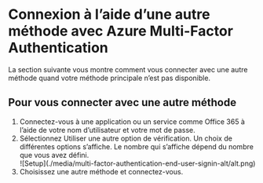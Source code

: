 <properties 
	pageTitle="Connexion à l’aide d’une autre méthode avec Azure Multi-Factor Authentication"
	description="Cette page décrit comment un utilisateur peut se connecter à l’aide d’une autre méthode avec Azure MFA."
	services="multi-factor-authentication"
	documentationCenter=""
	authors="kgremban"
	manager="femilao"
	editor="curtland"/>

<tags
	ms.service="multi-factor-authentication"
	ms.workload="identity"
	ms.tgt_pltfrm="na"
	ms.devlang="na"
	ms.topic="article"
	ms.date="08/04/2016"
	ms.author="kgremban"/>

# Connexion à l’aide d’une autre méthode avec Azure Multi-Factor Authentication


La section suivante vous montre comment vous connecter avec une autre méthode quand votre méthode principale n’est pas disponible.

## Pour vous connecter avec une autre méthode

<ol>

<li>Connectez-vous à une application ou un service comme Office&#160;365 à l’aide de votre nom d’utilisateur et votre mot de passe.</li>
<li>Sélectionnez Utiliser une autre option de vérification. Un choix de différentes options s’affiche. Le nombre qui s’affiche dépend du nombre que vous avez défini.</li>


<center>![Setup](./media/multi-factor-authentication-end-user-signin-alt/alt.png)</center>

<li>Choisissez une autre méthode et connectez-vous.</li>

<!---HONumber=AcomDC_0921_2016-->